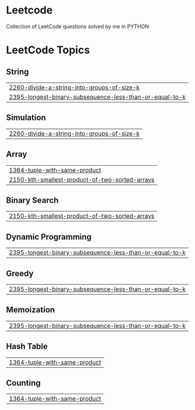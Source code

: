 # Leetcode
Collection of LeetCode questions solved by me in PYTHON

<!---LeetCode Topics Start-->
# LeetCode Topics
## String
|  |
| ------- |
| [2260-divide-a-string-into-groups-of-size-k](https://github.com/jinen-rathore/Leetcode/tree/master/2260-divide-a-string-into-groups-of-size-k) |
| [2395-longest-binary-subsequence-less-than-or-equal-to-k](https://github.com/jinen-rathore/Leetcode/tree/master/2395-longest-binary-subsequence-less-than-or-equal-to-k) |
## Simulation
|  |
| ------- |
| [2260-divide-a-string-into-groups-of-size-k](https://github.com/jinen-rathore/Leetcode/tree/master/2260-divide-a-string-into-groups-of-size-k) |
## Array
|  |
| ------- |
| [1364-tuple-with-same-product](https://github.com/jinen-rathore/Leetcode/tree/master/1364-tuple-with-same-product) |
| [2150-kth-smallest-product-of-two-sorted-arrays](https://github.com/jinen-rathore/Leetcode/tree/master/2150-kth-smallest-product-of-two-sorted-arrays) |
## Binary Search
|  |
| ------- |
| [2150-kth-smallest-product-of-two-sorted-arrays](https://github.com/jinen-rathore/Leetcode/tree/master/2150-kth-smallest-product-of-two-sorted-arrays) |
## Dynamic Programming
|  |
| ------- |
| [2395-longest-binary-subsequence-less-than-or-equal-to-k](https://github.com/jinen-rathore/Leetcode/tree/master/2395-longest-binary-subsequence-less-than-or-equal-to-k) |
## Greedy
|  |
| ------- |
| [2395-longest-binary-subsequence-less-than-or-equal-to-k](https://github.com/jinen-rathore/Leetcode/tree/master/2395-longest-binary-subsequence-less-than-or-equal-to-k) |
## Memoization
|  |
| ------- |
| [2395-longest-binary-subsequence-less-than-or-equal-to-k](https://github.com/jinen-rathore/Leetcode/tree/master/2395-longest-binary-subsequence-less-than-or-equal-to-k) |
## Hash Table
|  |
| ------- |
| [1364-tuple-with-same-product](https://github.com/jinen-rathore/Leetcode/tree/master/1364-tuple-with-same-product) |
## Counting
|  |
| ------- |
| [1364-tuple-with-same-product](https://github.com/jinen-rathore/Leetcode/tree/master/1364-tuple-with-same-product) |
<!---LeetCode Topics End-->